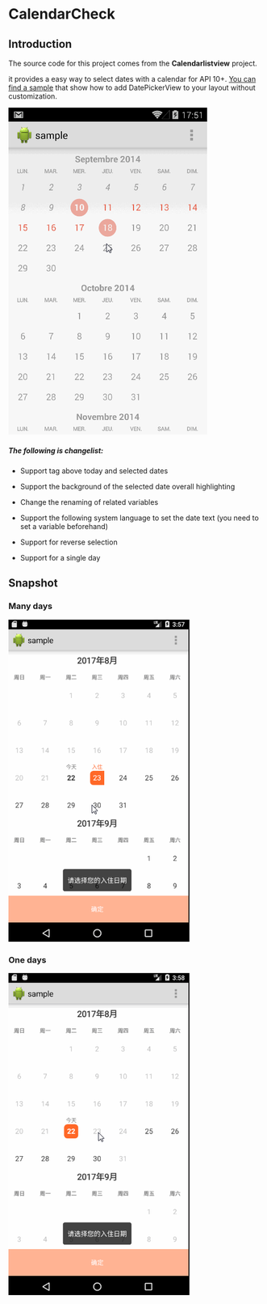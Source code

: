 CalendarCheck
================
## Introduction ##

The source code for this project comes from the **Calendarlistview** project.

it provides a easy way to select dates with a calendar for API 10+. [You can find a sample](https://github.com/traex/CalendarListview/blob/master/sample/) that show how to add DatePickerView to your layout without customization.

![CalendarListview GIF](https://github.com/sieml/CalendarCheck/blob/master/demo.gif)

##### The following is changelist: #####



- Support tag above today and selected dates

- Support the background of the selected date overall highlighting

- Change the renaming of related variables


- Support the following system language to set the date text (you need to set a variable beforehand)

- Support for reverse selection

- Support for a single day

## Snapshot ##

### Many days ###
![CalendarCheck GIF](https://github.com/sieml/CalendarCheck/blob/master/calendardemo.gif)
### One days ###
![CalendarCheck GIF](https://github.com/sieml/CalendarCheck/blob/master/calendardemo1.gif)
